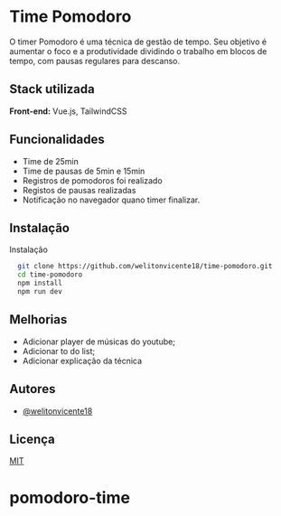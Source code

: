 
# Time Pomodoro

O timer Pomodoro é uma técnica de gestão de tempo. Seu objetivo é aumentar o foco e a produtividade dividindo o trabalho em blocos de tempo, com pausas regulares para descanso.

## Stack utilizada

**Front-end:** Vue.js, TailwindCSS


## Funcionalidades

- Time de 25min
- Time de pausas de 5min e 15min
- Registros de pomodoros foi realizado
- Registos de pausas realizadas
- Notificação no navegador quano timer finalizar.

## Instalação

Instalação

```bash
  git clone https://github.com/welitonvicente18/time-pomodoro.git
  cd time-pomodoro
  npm install
  npm run dev
```

## Melhorias

- Adicionar player de músicas do youtube;
- Adicionar to do list;
- Adicionar explicação da técnica


## Autores

- [@welitonvicente18](https://github.com/welitonvicente18)

## Licença

[MIT](https://choosealicense.com/licenses/mit/)

# pomodoro-time
